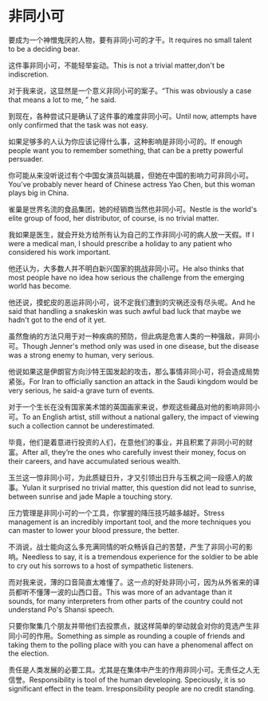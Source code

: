 # 非同小可

<p><span class="chinese">要成为一个神憎鬼厌的人物，要有非同小可的才干。</span><span class="english">It requires no small talent to be a deciding bear.</span></p>

<p><span class="chinese">这件事非同小可，不能轻举妄动。</span><span class="english">This is not a trivial matter,don't be indiscretion.</span></p>

<p><span class="chinese">对于我来说，这显然是一个意义非同小可的案子。</span><span class="english">“This was obviously a case that means a lot to me, ” he said.</span></p>

<p><span class="chinese">到现在，各种尝试只是确认了这件事的难度非同小可。</span><span class="english">Until now, attempts have only confirmed that the task was not easy.</span></p>

<p><span class="chinese">如果足够多的人认为你应该记得什么事，这种影响是非同小可的。</span><span class="english">If enough people want you to remember something, that can be a pretty powerful persuader.</span></p>

<p><span class="chinese">你可能从来没听说过有个中国女演员叫姚晨，但她在中国的影响力可非同小可。</span><span class="english">You’ve probably never heard of Chinese actress Yao Chen, but this woman plays big in China.</span></p>

<p><span class="chinese">雀巢是世界名流的食品集团，她的经销商当然也非同小可。</span><span class="english">Nestle is the world's elite group of food, her distributor, of course, is no trivial matter.</span></p>

<p><span class="chinese">我如果是医生，就会开处方给所有认为自己的工作非同小可的病人放一天假。</span><span class="english">If I were a medical man, I should prescribe a holiday to any patient who considered his work important.</span></p>

<p><span class="chinese">他还认为，大多数人并不明白新兴国家的挑战非同小可。</span><span class="english">He also thinks that most people have no idea how serious the challenge from the emerging world has become.</span></p>

<p><span class="chinese">他还说，摸蛇皮的恶运非同小可，说不定我们遭到的灾祸还没有尽头呢。</span><span class="english">And he said that handling a snakeskin was such awful bad luck that maybe we hadn't got to the end of it yet.</span></p>

<p><span class="chinese">虽然詹纳的方法只用于对一种疾病的预防，但此病是危害人类的一种强敌，非同小可。</span><span class="english">Though Jenner's method only was used in one disease, but the disease was a strong enemy to human, very serious.</span></p>

<p><span class="chinese">他说如果这是伊朗官方向沙特王国发起的攻击，那么事情非同小可，将会造成局势紧张。</span><span class="english">For Iran to officially sanction an attack in the Saudi kingdom would be very serious, he said-a grave turn of events.</span></p>

<p><span class="chinese">对于一个生长在没有国家美术馆的英国画家来说，参观这些藏品对他的影响非同小可。</span><span class="english">To an English artist, still without a national gallery, the impact of viewing such a collection cannot be underestimated.</span></p>

<p><span class="chinese">毕竟，他们是着意进行投资的人们，在意他们的事业，并且积累了非同小可的财富。</span><span class="english">After all, they’re the ones who carefully invest their money, focus on their careers, and have accumulated serious wealth.</span></p>

<p><span class="chinese">玉兰这一惊非同小可，为此质疑日升，才又引领出日升与玉枫之间一段感人的故事。</span><span class="english">Yulan it surprised no trivial matter, this question did not lead to sunrise, between sunrise and jade Maple a touching story.</span></p>

<p><span class="chinese">压力管理是非同小可的一个工具，你掌握的降压技巧越多越好。</span><span class="english">Stress management is an incredibly important tool, and the more techniques you can master to lower your blood pressure, the better.</span></p>

<p><span class="chinese">不消说，战士能向这么多充满同情的听众畅诉自己的苦楚，产生了非同小可的影响。</span><span class="english">Needless to say, it is a tremendous experience for the soldier to be able to cry out his sorrows to a host of sympathetic listeners.</span></p>

<p><span class="chinese">而对我来说，薄的口音简直太难懂了。这一点的好处非同小可，因为从外省来的译员都听不懂薄一波的山西口音。</span><span class="english">This was more of an advantage than it sounds, for many interpreters from other parts of the country could not understand Po's Shansi speech.</span></p>

<p><span class="chinese">只要你聚集几个朋友并带他们去投票点，就这样简单的举动就会对你的竞选产生非同小可的作用。</span><span class="english">Something as simple as rounding a couple of friends and taking them to the polling place with you can have a phenomenal affect on the election.</span></p>

<p><span class="chinese">责任是人类发展的必要工具。尤其是在集体中产生的作用非同小可。无责任之人无信誉。</span><span class="english">Responsibility is tool of the human developing. Speciously, it is so significant effect in the team. Irresponsibility people are no credit standing.</span></p>

